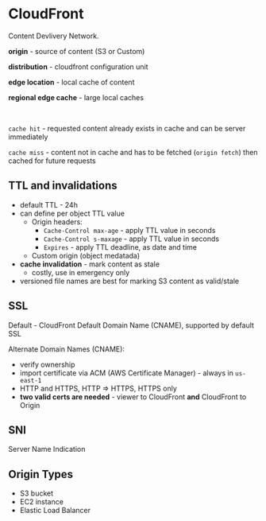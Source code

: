 # CloudFront

Content Devlivery Network. 

<b>origin</b> - source of content (S3 or Custom)

<b>distribution</b> - cloudfront configuration unit

<b>edge location</b> - local cache of content

<b>regional edge cache</b> - large local caches


<br>

`cache hit` - requested content already exists in cache and can be server immediately

`cache miss` - content not in cache and has to be fetched (`origin fetch`) then cached for future requests


## TTL and invalidations
- default TTL - 24h 
- can define per object TTL value
    - Origin headers:
        - `Cache-Control max-age` - apply TTL value in seconds
        - `Cache-Control s-maxage` - apply TTL value in seconds
        - `Expires` - apply TTL deadline, as date and time
    - Custom origin (object medatada)
- <b>cache invalidation</b> - mark content as stale 
    - costly, use in emergency only
- versioned file names are best for marking S3 content as valid/stale


## SSL
Default - CloudFront Default Domain Name (CNAME), supported by default SSL

Alternate Domain Names (CNAME):
- verify ownership
- import certificate via ACM (AWS Certificate Manager) - always in `us-east-1`
- HTTP and HTTPS, HTTP => HTTPS, HTTPS only
- <b>two valid certs are needed</b> - viewer to CloudFront <b>and</b> CloudFront to Origin

## SNI
Server Name Indication


## Origin Types
- S3 bucket
- EC2 instance
- Elastic Load Balancer
